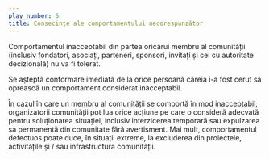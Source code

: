 ```yaml
---
play_number: 5
title: Consecințe ale comportamentului necorespunzător
---
```

Comportamentul inacceptabil din partea oricărui membru al comunității (inclusiv fondatori, asociați, parteneri, sponsori, invitați și cei cu autoritate decizională) nu va fi tolerat. 

Se așteptă conformare imediată de la orice persoană căreia i-a fost cerut să oprească un comportament considerat inacceptabil. 

În cazul în care un membru al comunității se comportă în mod inacceptabil, organizatorii comunității pot lua orice acțiune pe care o consideră adecvată pentru soluționarea situației, inclusiv interzicerea temporară sau expulzarea sa permanentă din comunitate fără avertisment. Mai mult, comportamentul defectuos poate duce, în situații extreme, la excluderea din proiectele, activitățile și / sau infrastructura comunității. 

